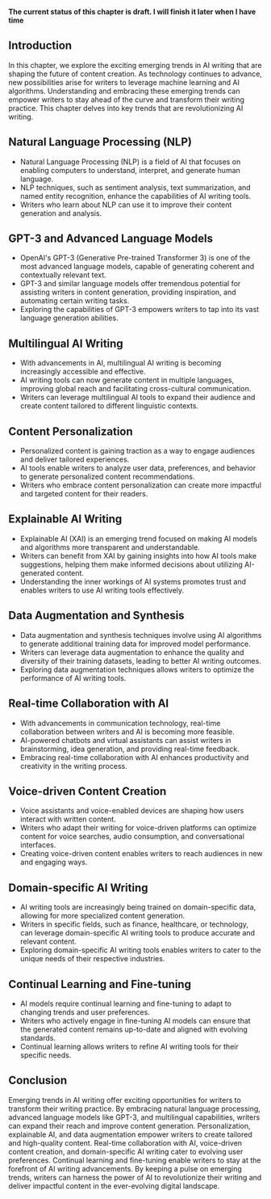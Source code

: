 **The current status of this chapter is draft. I will finish it later when I have time**

Introduction
------------

In this chapter, we explore the exciting emerging trends in AI writing that are shaping the future of content creation. As technology continues to advance, new possibilities arise for writers to leverage machine learning and AI algorithms. Understanding and embracing these emerging trends can empower writers to stay ahead of the curve and transform their writing practice. This chapter delves into key trends that are revolutionizing AI writing.

Natural Language Processing (NLP)
---------------------------------

* Natural Language Processing (NLP) is a field of AI that focuses on enabling computers to understand, interpret, and generate human language.
* NLP techniques, such as sentiment analysis, text summarization, and named entity recognition, enhance the capabilities of AI writing tools.
* Writers who learn about NLP can use it to improve their content generation and analysis.

GPT-3 and Advanced Language Models
----------------------------------

* OpenAI's GPT-3 (Generative Pre-trained Transformer 3) is one of the most advanced language models, capable of generating coherent and contextually relevant text.
* GPT-3 and similar language models offer tremendous potential for assisting writers in content generation, providing inspiration, and automating certain writing tasks.
* Exploring the capabilities of GPT-3 empowers writers to tap into its vast language generation abilities.

Multilingual AI Writing
-----------------------

* With advancements in AI, multilingual AI writing is becoming increasingly accessible and effective.
* AI writing tools can now generate content in multiple languages, improving global reach and facilitating cross-cultural communication.
* Writers can leverage multilingual AI tools to expand their audience and create content tailored to different linguistic contexts.

Content Personalization
-----------------------

* Personalized content is gaining traction as a way to engage audiences and deliver tailored experiences.
* AI tools enable writers to analyze user data, preferences, and behavior to generate personalized content recommendations.
* Writers who embrace content personalization can create more impactful and targeted content for their readers.

Explainable AI Writing
----------------------

* Explainable AI (XAI) is an emerging trend focused on making AI models and algorithms more transparent and understandable.
* Writers can benefit from XAI by gaining insights into how AI tools make suggestions, helping them make informed decisions about utilizing AI-generated content.
* Understanding the inner workings of AI systems promotes trust and enables writers to use AI writing tools effectively.

Data Augmentation and Synthesis
-------------------------------

* Data augmentation and synthesis techniques involve using AI algorithms to generate additional training data for improved model performance.
* Writers can leverage data augmentation to enhance the quality and diversity of their training datasets, leading to better AI writing outcomes.
* Exploring data augmentation techniques allows writers to optimize the performance of AI writing tools.

Real-time Collaboration with AI
-------------------------------

* With advancements in communication technology, real-time collaboration between writers and AI is becoming more feasible.
* AI-powered chatbots and virtual assistants can assist writers in brainstorming, idea generation, and providing real-time feedback.
* Embracing real-time collaboration with AI enhances productivity and creativity in the writing process.

Voice-driven Content Creation
-----------------------------

* Voice assistants and voice-enabled devices are shaping how users interact with written content.
* Writers who adapt their writing for voice-driven platforms can optimize content for voice searches, audio consumption, and conversational interfaces.
* Creating voice-driven content enables writers to reach audiences in new and engaging ways.

Domain-specific AI Writing
--------------------------

* AI writing tools are increasingly being trained on domain-specific data, allowing for more specialized content generation.
* Writers in specific fields, such as finance, healthcare, or technology, can leverage domain-specific AI writing tools to produce accurate and relevant content.
* Exploring domain-specific AI writing tools enables writers to cater to the unique needs of their respective industries.

Continual Learning and Fine-tuning
----------------------------------

* AI models require continual learning and fine-tuning to adapt to changing trends and user preferences.
* Writers who actively engage in fine-tuning AI models can ensure that the generated content remains up-to-date and aligned with evolving standards.
* Continual learning allows writers to refine AI writing tools for their specific needs.

Conclusion
----------

Emerging trends in AI writing offer exciting opportunities for writers to transform their writing practice. By embracing natural language processing, advanced language models like GPT-3, and multilingual capabilities, writers can expand their reach and improve content generation. Personalization, explainable AI, and data augmentation empower writers to create tailored and high-quality content. Real-time collaboration with AI, voice-driven content creation, and domain-specific AI writing cater to evolving user preferences. Continual learning and fine-tuning enable writers to stay at the forefront of AI writing advancements. By keeping a pulse on emerging trends, writers can harness the power of AI to revolutionize their writing and deliver impactful content in the ever-evolving digital landscape.
